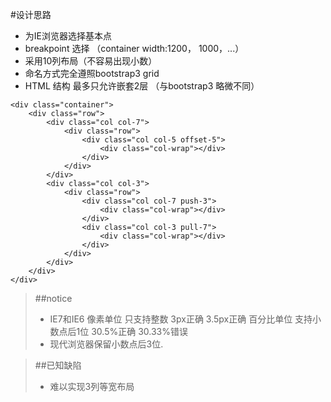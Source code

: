 #设计思路

* 为IE浏览器选择基本点
* breakpoint 选择 （container width:1200， 1000，...）
* 采用10列布局（不容易出现小数）
* 命名方式完全遵照bootstrap3 grid
* HTML 结构 最多只允许嵌套2层 （与bootstrap3 略微不同）


`````
<div class="container">
    <div class="row">
        <div class="col col-7">
            <div class="row">
                <div class="col col-5 offset-5">
                    <div class="col-wrap"></div>
                </div>
            </div>
        </div>
        <div class="col col-3">
            <div class="row">
                <div class="col col-7 push-3">
                    <div class="col-wrap"></div>
                </div>
                <div class="col col-3 pull-7">
                    <div class="col-wrap"></div>
                </div>
            </div>
        </div>
    </div>
</div>
`````

> ##notice
> - IE7和IE6 像素单位 只支持整数 3px正确 3.5px正确  百分比单位 支持小数点后1位 30.5%正确 30.33%错误
> - 现代浏览器保留小数点后3位.


> ##已知缺陷
> - 难以实现3列等宽布局
